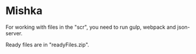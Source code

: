 # Mishka

For working with files in the "scr", you need to run gulp, webpack and json-server.

Ready files are in "readyFiles.zip".
